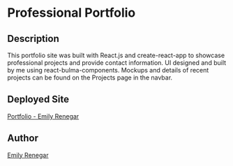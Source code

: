 # Professional Portfolio

## Description
This portfolio site was built with React.js and create-react-app to showcase professional projects and provide contact information. UI designed and built by me using react-bulma-components. Mockups and details of recent projects can be found on the Projects page in the navbar.

## Deployed Site
[Portfolio - Emily Renegar](egrenegar.github.io/portfolio/)

## Author
[Emily Renegar](https://github.com/egrenegar)

